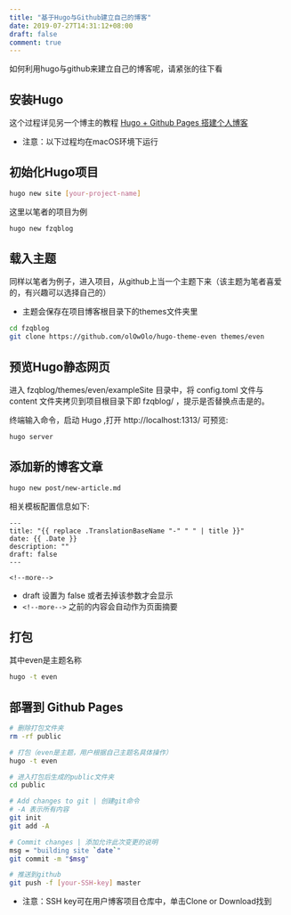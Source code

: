 ```yaml
---
title: "基于Hugo与Github建立自己的博客"
date: 2019-07-27T14:31:12+08:00
draft: false
comment: true
---
```

如何利用hugo与github来建立自己的博客呢，请紧张的往下看
<!--more-->
## 安装Hugo
这个过程详见另一个博主的教程 [Hugo + Github Pages 搭建个人博客](https://nusr.github.io/post/2019/2019-04-26-creat-hugo-blog/)
- 注意：以下过程均在macOS环境下运行

## 初始化Hugo项目

```bash
hugo new site [your-project-name]
```
这里以笔者的项目为例
```bash
hugo new fzqblog
```
## 载入主题

同样以笔者为例子，进入项目，从github上当一个主题下来（该主题为笔者喜爱的，有兴趣可以选择自己的）

- 主题会保存在项目博客根目录下的themes文件夹里
```bash
cd fzqblog
git clone https://github.com/olOwOlo/hugo-theme-even themes/even
```
## 预览Hugo静态网页
进入 fzqblog/themes/even/exampleSite 目录中，将 config.toml 文件与content 文件夹拷贝到项目根目录下即 fzqblog/ ，提示是否替换点击是的。

终端输入命令，启动 Hugo ,打开 http://localhost:1313/ 可预览:
```bash
hugo server
```
## 添加新的博客文章
```bash
hugo new post/new-article.md
```
相关模板配置信息如下:
```
---
title: "{{ replace .TranslationBaseName "-" " " | title }}"
date: {{ .Date }}
description: ""
draft: false
---

<!--more-->
```
- draft 设置为 false 或者去掉该参数才会显示
- ```<!--more-->``` 之前的内容会自动作为页面摘要

## 打包
其中even是主题名称
```bash
hugo -t even
```
## 部署到 Github Pages

```bash
# 删除打包文件夹
rm -rf public

# 打包（even是主题，用户根据自己主题名具体操作）
hugo -t even 

# 进入打包后生成的public文件夹
cd public

# Add changes to git | 创建git命令
# -A 表示所有内容
git init
git add -A 

# Commit changes | 添加允许此次变更的说明
msg = "building site `date`"
git commit -m "$msg"

# 推送到github
git push -f [your-SSH-key] master
```
- 注意：SSH key可在用户博客项目仓库中，单击Clone or Download找到